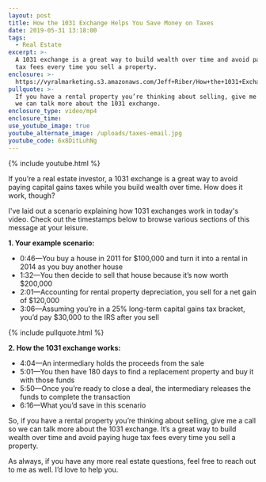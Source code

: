 ```yaml
---
layout: post
title: How the 1031 Exchange Helps You Save Money on Taxes
date: 2019-05-31 13:18:00
tags:
  - Real Estate
excerpt: >-
  A 1031 exchange is a great way to build wealth over time and avoid paying huge
  tax fees every time you sell a property.
enclosure: >-
  https://vyralmarketing.s3.amazonaws.com/Jeff+Riber/How+the+1031+Exchange+Helps+You+Save+Money+on+Taxes.mp4
pullquote: >-
  If you have a rental property you’re thinking about selling, give me a call so
  we can talk more about the 1031 exchange.
enclosure_type: video/mp4
enclosure_time:
use_youtube_image: true
youtube_alternate_image: /uploads/taxes-email.jpg
youtube_code: 6x8DitLuhNg
---
```


{% include youtube.html %}

If you’re a real estate investor, a 1031 exchange is a great way to avoid paying capital gains taxes while you build wealth over time. How does it work, though?&nbsp;

I've laid out a scenario explaining how 1031 exchanges work in today's video. Check out the timestamps below to browse various sections of this message at your leisure.

**1\. Your example scenario:**

* 0:46—You buy a house in 2011 for $100,000 and turn it into a rental in 2014 as you buy another house
* 1:32—You then decide to sell that house because it’s now worth $200,000
* 2:01—Accounting for rental property depreciation, you sell for a net gain of $120,000
* 3:06—Assuming you’re in a 25% long-term capital gains tax bracket, you’d pay $30,000 to the IRS after you sell

{% include pullquote.html %}

**2\. How the 1031 exchange works:**

* 4:04—An intermediary holds the proceeds from the sale
* 5:01—You then have 180 days to find a replacement property and buy it with those funds
* 5:50—Once you’re ready to close a deal, the intermediary releases the funds to complete the transaction
* 6:16—What you’d save in this scenario

So, if you have a rental property you’re thinking about selling, give me a call so we can talk more about the 1031 exchange. It’s a great way to build wealth over time and avoid paying huge tax fees every time you sell a property.&nbsp;

As always, if you have any more real estate questions, feel free to reach out to me as well. I’d love to help you.